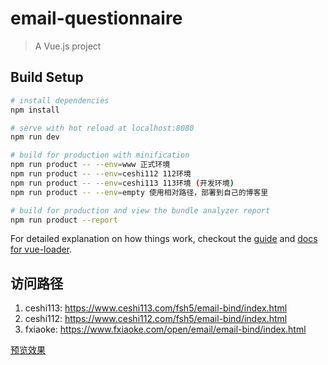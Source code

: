 # email-questionnaire

> A Vue.js project

## Build Setup

``` bash
# install dependencies
npm install

# serve with hot reload at localhost:8080
npm run dev

# build for production with minification
npm run product -- --env=www 正式环境
npm run product -- --env=ceshi112 112环境
npm run product -- --env=ceshi113 113环境 (开发环境)
npm run product -- --env=empty 使用相对路径，部署到自己的博客里

# build for production and view the bundle analyzer report
npm run product --report
```

For detailed explanation on how things work, checkout the [guide](http://vuejs-templates.github.io/webpack/) and [docs for vue-loader](http://vuejs.github.io/vue-loader).

## 访问路径
1. ceshi113: https://www.ceshi113.com/fsh5/email-bind/index.html
2. ceshi112: https://www.ceshi112.com/fsh5/email-bind/index.html
3. fxiaoke: https://www.fxiaoke.com/open/email/email-bind/index.html

[预览效果](https://wenyang12.github.io/demo/email-bind/index.html)

